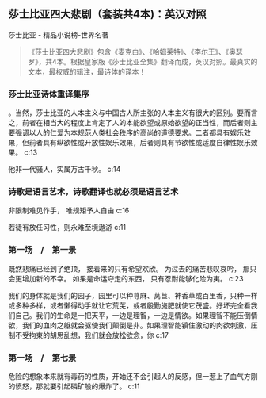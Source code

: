 ## 莎士比亚四大悲剧（套装共4本)：英汉对照

莎士比亚  -  精品小说榜-世界名著

> 《莎士比亚四大悲剧》包含《麦克白》、《哈姆莱特》、《李尔王》、《奥瑟罗》，共4本。根据皇家版《莎士比亚全集》翻译而成，英汉对照。最真实的文本，最权威的辑注，最诗体的译本！

### 莎士比亚诗体重译集序

。当然，莎士比亚的人本主义与中国古人所主张的人本主义有很大的区别。要而言之，前者在相当大的程度上肯定了人的本能欲望或原始欲望的正当性，而后者则主要强调以人的仁爱为本规范人类社会秩序的高尚的道德要求。二者都具有娱乐效果，但前者具有纵欲性或开放性娱乐效果，后者则具有节欲性或适度自律性娱乐效果。 c:13

他非一代骚人，实属万古千秋。 c:14

### 诗歌是语言艺术，诗歌翻译也就必须是语言艺术

非限制难见作手，
唯规矩予人自由 c:16

若徒有放任习性，则永难至境遨游 c:11

### 第一场　/　第一景

既然悲痛已经到了绝顶，
接着来的只有希望欢欣。
为过去的痛苦悲叹哀吟，
那只会更增加新的不幸。
如果是命运夺走的东西，
只有忍耐能够化险为夷。 c:23

我们的身体就是我们的园子，园里可以种荨麻、莴苣、神香草或百里香，只种一样或多种多样，或者懒得动手就让它荒芜，或者殷勤施肥就使它茂盛。好坏完全看我们自己。我们的生命是一把天平，一边是理智，一边是情欲。如果理智不能压倒情欲，我们的血肉之躯就会驱使我们颠倒是非。如果理智能镇住激动的肉欲刺激，压制不受拘束的胡思乱想，我们就会放松欲念，你 c:17

### 第一场　/　第七景

危险的想象本来就有毒药的性质，开始还不会引起人的反感，但一惹上了血气方刚的愤怒，那就要引起磷矿般的爆炸了。 c:11
